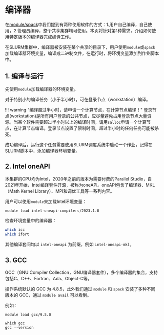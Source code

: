 # 编译器

在[module/spack](./module-spack.md)中我们提到有两种使用软件的方式：1.用户自己编译，自己使用，2.管理员编译，整个共享集群均可使用。本页将针对第1种需求，介绍如何使用特定版本的编译器完成编译工作。

在SLURM集群中，编译器被安装在某个共享的目录下，用户使用`module`或`spack`加载编译器环境变量，编译成二进制文件，在运行时，将环境变量添加到作业脚本中。

## 1. 编译与运行

先使用`module`加载编译器的环境变量。

对于特别小的编译任务（小于半小时），可在登录节点（workstation）编译。

!!! warning "编译超过半小时，请申请一个计算节点，在计算节点编译！"
    登录节点(workstation)是所有用户登录的公共节点，应尽量避免占用登录节点大量资源。当某个软件需要超过半小时以上的编译时间，请用`salloc`申请一个计算节点，在计算节点编译。登录节点设置了限制时间，超过半小时的任何任务可能被杀死。

成功编译后，运行这个任务需要使用SLURM调度系统中启动一个作业，记得在SLURM脚本中，添加编译器环境变量。

## 2. Intel oneAPI

本集群的CPU均为Intel，2020年之前的版本为需要付费的Parallel Studio，自2021年开始，Intel编译套件开源，被称为oneAPI。oneAPI包含了编译器、MKL（Math Kernel Library）、MPI和调优工具等一系列内容。

用户可以使用`module`来加载Intel环境变量：

```bash
module load intel-oneapi-compilers/2023.1.0
```

检查环境变量中的编译器：

```bash
which icc    
which ifort
```

其他编译套间均以 `intel-oneapi` 为前缀，例如 `intel-oneapi-mkl`。

## 3. GCC

GCC（GNU Compiler Collection，GNU编译器套件），多个编译器的集合，支持包括C、C++、Fortran、Ada、Object-C等。

操作系统默认的 GCC 为 4.8.5，此外我们通过 `module` 和 `spack` 安装了多种不同版本的 GCC，通过 `module avail` 可以看到。

例如：

```
module load gcc/9.5.0
```

```
which gcc
gcc --version
```


